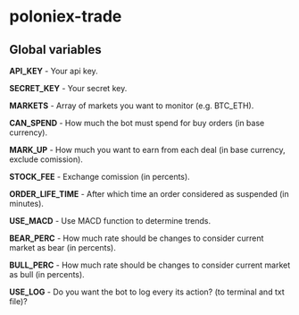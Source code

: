 # poloniex-trade

## Global variables

**API_KEY** - Your api key.

**SECRET_KEY** - Your secret key.

**MARKETS** - Array of markets you want to monitor (e.g. BTC_ETH).

**CAN_SPEND** - How much the bot must spend for buy orders (in base currency).

**MARK_UP** - How much you want to earn from each deal (in base currency, exclude comission).

**STOCK_FEE** - Exchange comission (in percents).

**ORDER_LIFE_TIME** - After which time an order considered as suspended (in minutes).

**USE_MACD** - Use MACD function to determine trends.

**BEAR_PERC** - How much rate should be changes to consider current market as bear (in percents).

**BULL_PERC** - How much rate should be changes to consider current market as bull (in percents).

**USE_LOG** - Do you want the bot to log every its action? (to terminal and txt file)?